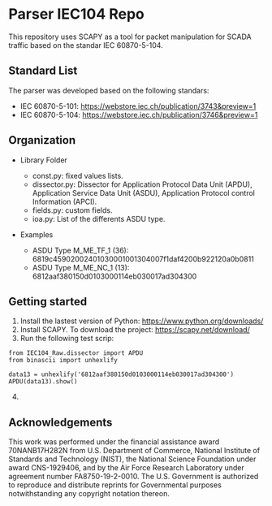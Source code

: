 # Parser IEC104 Repo
This repository uses SCAPY as a tool for packet manipulation for SCADA traffic based on the standar IEC 60870-5-104. 

## Standard List
The parser was developed based on the following standars:
* IEC 60870-5-101: https://webstore.iec.ch/publication/3743&preview=1
* IEC 60870-5-104: https://webstore.iec.ch/publication/3746&preview=1

## Organization
* Library Folder
  * const.py: fixed values lists.
  * dissector.py: Dissector for Application Protocol Data Unit (APDU), Application Service Data Unit (ASDU), Application Protocol control Information (APCI).
  * fields.py: custom fields.
  * ioa.py: List of the differents ASDU type.
  
* Examples
  * ASDU Type M_ME_TF_1 (36): 6819c45902002401030001001304007f1daf4200b922120a0b0811
  * ASDU Type M_ME_NC_1 (13): 6812aaf380150d0103000114eb030017ad304300
  
## Getting started
1. Install the lastest version of Python: https://www.python.org/downloads/
2. Install SCAPY. To download the project: https://scapy.net/download/
3. Run the following test scrip:
```
from IEC104_Raw.dissector import APDU 
from binascii import unhexlify
  
data13 = unhexlify('6812aaf380150d0103000114eb030017ad304300')
APDU(data13).show()
``` 
4.  

## 
  
## Acknowledgements
This work was performed under the financial assistance award 70NANB17H282N from U.S. Department of Commerce, National Institute of Standards and Technology (NIST),  the National Science Foundation under award CNS-1929406, and by the Air Force Research Laboratory under agreement number FA8750-19-2-0010. The U.S. Government is authorized to reproduce and distribute reprints for Governmental purposes notwithstanding any copyright notation thereon.
  

